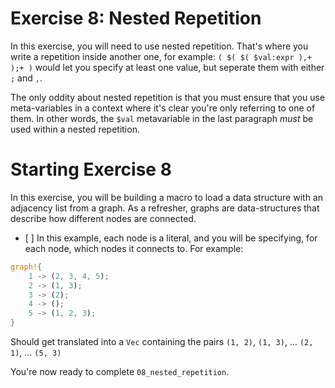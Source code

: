 # Exercise 8: Nested Repetition

In this exercise, you will need to use nested repetition. That's where you
write a repetition inside another one, for example: `( $( $( $val:expr ),+ );+ )`
would let you specify at least one value, but seperate them with either `;` and `,`.

The only oddity about nested repetition is that you must ensure that you use
meta-variables in a context where it's clear you're only referring to one of them.
In other words, the `$val` metavariable in the last paragraph *must* be used within
a nested repetition.

# Starting Exercise 8

In this exercise, you will be building a macro to load a data structure with
an adjacency list from a graph. As a refresher, graphs are data-structures
that describe how different nodes are connected.
  * [ ] 
In this example, each node is a literal, and you will be specifying, for each node,
which nodes it connects to. For example:

``` rust
graph!{
    1 -> (2, 3, 4, 5);
    2 -> (1, 3);
    3 -> (2);
    4 -> ();
    5 -> (1, 2, 3);
}
```

Should get translated into a `Vec` containing the pairs `(1, 2)`, `(1, 3)`, ... `(2, 1)`, ... `(5, 3)`

You're now ready to complete `08_nested_repetition`.


